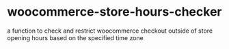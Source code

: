 # woocommerce-store-hours-checker
a function to check and restrict woocommerce checkout outside of store opening hours based on the specified time zone
